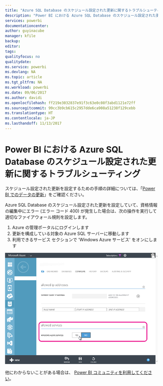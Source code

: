 ```yaml
---
title: "Azure SQL Database のスケジュール設定された更新に関するトラブルシューティング"
description: "Power BI における Azure SQL Database のスケジュール設定された更新に関するトラブルシューティング"
services: powerbi
documentationcenter: 
author: guyinacube
manager: kfile
backup: 
editor: 
tags: 
qualityfocus: no
qualitydate: 
ms.service: powerbi
ms.devlang: NA
ms.topic: article
ms.tgt_pltfrm: NA
ms.workload: powerbi
ms.date: 09/06/2017
ms.author: davidi
ms.openlocfilehash: ff219e3032837e91f3c63e0c08f3abd1121e72ff
ms.sourcegitcommit: 99cc3b9cb615c2957dde6ca908a51238f129cebb
ms.translationtype: HT
ms.contentlocale: ja-JP
ms.lasthandoff: 11/13/2017
---
```

# <a name="troubleshooting-scheduled-refresh-for-azure-sql-databases-in-power-bi"></a>Power BI における Azure SQL Database のスケジュール設定された更新に関するトラブルシューティング
スケジュール設定された更新を設定するための手順の詳細については、「[Power BI でのデータの更新](refresh-data.md)」をご確認ください。

Azure SQL Database のスケジュール設定された更新を設定していて、資格情報の編集中にエラー (エラー コード 400) が発生した場合は、次の操作を実行して適切なファイアウォール規則を設定します。

1. Azure の管理ポータルにログインします
2. 更新を構成している対象の Azure SQL サーバーに移動します
3. 利用できるサービス セクションで 'Windows Azure サービス' をオンにします

![](media/service-admin-troubleshooting-scheduled-refresh-azure-sql-databases/azurerefresh.png)  

他にわからないことがある場合は、 [Power BI コミュニティを利用してください](http://community.powerbi.com/)。

